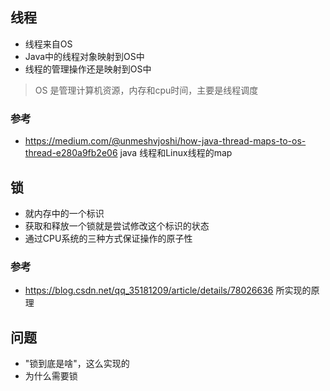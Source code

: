 ## 线程

- 线程来自OS
- Java中的线程对象映射到OS中
- 线程的管理操作还是映射到OS中

> OS 是管理计算机资源，内存和cpu时间，主要是线程调度

### 参考
- https://medium.com/@unmeshvjoshi/how-java-thread-maps-to-os-thread-e280a9fb2e06 java 线程和Linux线程的map

## 锁

- 就内存中的一个标识
- 获取和释放一个锁就是尝试修改这个标识的状态
- 通过CPU系统的三种方式保证操作的原子性

### 参考
- https://blog.csdn.net/qq_35181209/article/details/78026636 所实现的原理

## 问题

- "锁到底是啥"，这么实现的
- 为什么需要锁
